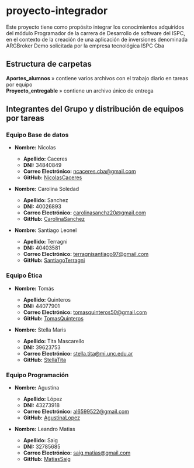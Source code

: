 # proyecto-integrador
Este proyecto tiene como propósito integrar los conocimientos adquiridos del módulo Programador de la carrera de Desarrollo de software del ISPC, en el contexto de la creación de una aplicación de inversiones denominada ARGBroker Demo solicitada por la empresa tecnológica ISPC Cba

## Estructura de carpetas   
**Aportes_alumnos** » contiene varios archivos con el trabajo diario en tareas por equipo     
**Proyecto_entregable** » contiene un archivo único de entrega

## Integrantes del Grupo y distribución de equipos por tareas

### Equipo Base de datos
- **Nombre:** Nicolas 
  - **Apellido:** Caceres
  - **DNI:** 34840849
  - **Correo Electrónico:** ncaceres.cba@gmail.com
  - **GitHub:** [NicolasCaceres](https://github.com/NHCDIGITAL)   

- **Nombre:** Carolina Soledad
  - **Apellido:** Sanchez
  - **DNI:** 40026893
  - **Correo Electrónico:** carolinasanchz20@gmail.com
  - **GitHub:** [CarolinaSanchez](https://github.com/carolita-s)   

- **Nombre:** Santiago Leonel
  - **Apellido:** Terragni
  - **DNI:** 40403581
  - **Correo Electrónico:** terragnisantiago97@gmail.com
  - **GitHub:** [SantiagoTerragni](https://github.com/santiterragni)   

### Equipo Ética
- **Nombre:** Tomás
  - **Apellido:** Quinteros
  - **DNI:** 44077901
  - **Correo Electrónico:** tomasquinteros50@gmail.com
  - **GitHub:** [TomasQuinteros](https://github.com/tomiquintt)   

- **Nombre:** Stella Maris
  - **Apellido:** Tita Mascarello
  - **DNI:** 39623753
  - **Correo Electrónico:** stella.tita@mi.unc.edu.ar
  - **GitHub:** [StellaTita](https://github.com/StellaTita)

### Equipo Programación
- **Nombre:** Agustina
  - **Apellido:** López 
  - **DNI:** 43273918 
  - **Correo Electrónico:** al6599522@gmail.com
  - **GitHub:** [AgustinaLopez](https://github.com/Agus-lopez2022)   

- **Nombre:** Leandro Matias
  - **Apellido:** Saig
  - **DNI:** 32785685
  - **Correo Electrónico:** saig.matias@gmail.com
  - **GitHub:** [MatiasSaig](https://github.com/Matias-Saig)   

